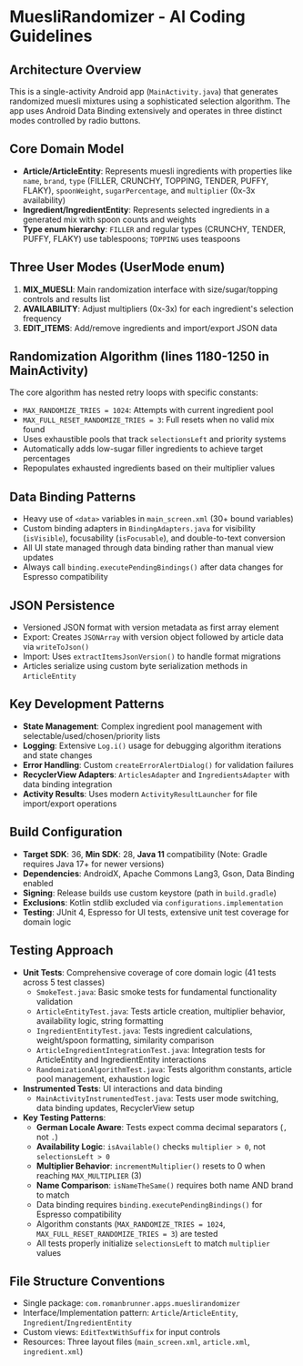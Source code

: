 # MuesliRandomizer - AI Coding Guidelines

## Architecture Overview
This is a single-activity Android app (`MainActivity.java`) that generates randomized muesli mixtures using a sophisticated selection algorithm. The app uses Android Data Binding extensively and operates in three distinct modes controlled by radio buttons.

## Core Domain Model
- **Article/ArticleEntity**: Represents muesli ingredients with properties like `name`, `brand`, `type` (FILLER, CRUNCHY, TOPPING, TENDER, PUFFY, FLAKY), `spoonWeight`, `sugarPercentage`, and `multiplier` (0x-3x availability)
- **Ingredient/IngredientEntity**: Represents selected ingredients in a generated mix with spoon counts and weights
- **Type enum hierarchy**: `FILLER` and regular types (CRUNCHY, TENDER, PUFFY, FLAKY) use tablespoons; `TOPPING` uses teaspoons

## Three User Modes (UserMode enum)
1. **MIX_MUESLI**: Main randomization interface with size/sugar/topping controls and results list
2. **AVAILABILITY**: Adjust multipliers (0x-3x) for each ingredient's selection frequency
3. **EDIT_ITEMS**: Add/remove ingredients and import/export JSON data

## Randomization Algorithm (lines 1180-1250 in MainActivity)
The core algorithm has nested retry loops with specific constants:
- `MAX_RANDOMIZE_TRIES = 1024`: Attempts with current ingredient pool
- `MAX_FULL_RESET_RANDOMIZE_TRIES = 3`: Full resets when no valid mix found
- Uses exhaustible pools that track `selectionsLeft` and priority systems
- Automatically adds low-sugar filler ingredients to achieve target percentages
- Repopulates exhausted ingredients based on their multiplier values

## Data Binding Patterns
- Heavy use of `<data>` variables in `main_screen.xml` (30+ bound variables)
- Custom binding adapters in `BindingAdapters.java` for visibility (`isVisible`), focusability (`isFocusable`), and double-to-text conversion
- All UI state managed through data binding rather than manual view updates
- Always call `binding.executePendingBindings()` after data changes for Espresso compatibility

## JSON Persistence
- Versioned JSON format with version metadata as first array element
- Export: Creates `JSONArray` with version object followed by article data via `writeToJson()`
- Import: Uses `extractItemsJsonVersion()` to handle format migrations
- Articles serialize using custom byte serialization methods in `ArticleEntity`

## Key Development Patterns
- **State Management**: Complex ingredient pool management with selectable/used/chosen/priority lists
- **Logging**: Extensive `Log.i()` usage for debugging algorithm iterations and state changes
- **Error Handling**: Custom `createErrorAlertDialog()` for validation failures
- **RecyclerView Adapters**: `ArticlesAdapter` and `IngredientsAdapter` with data binding integration
- **Activity Results**: Uses modern `ActivityResultLauncher` for file import/export operations

## Build Configuration
- **Target SDK**: 36, **Min SDK**: 28, **Java 11** compatibility (Note: Gradle requires Java 17+ for newer versions)
- **Dependencies**: AndroidX, Apache Commons Lang3, Gson, Data Binding enabled
- **Signing**: Release builds use custom keystore (path in `build.gradle`)
- **Exclusions**: Kotlin stdlib excluded via `configurations.implementation`
- **Testing**: JUnit 4, Espresso for UI tests, extensive unit test coverage for domain logic

## Testing Approach
- **Unit Tests**: Comprehensive coverage of core domain logic (41 tests across 5 test classes)
  - `SmokeTest.java`: Basic smoke tests for fundamental functionality validation
  - `ArticleEntityTest.java`: Tests article creation, multiplier behavior, availability logic, string formatting
  - `IngredientEntityTest.java`: Tests ingredient calculations, weight/spoon formatting, similarity comparison
  - `ArticleIngredientIntegrationTest.java`: Integration tests for ArticleEntity and IngredientEntity interactions
  - `RandomizationAlgorithmTest.java`: Tests algorithm constants, article pool management, exhaustion logic
- **Instrumented Tests**: UI interactions and data binding
  - `MainActivityInstrumentedTest.java`: Tests user mode switching, data binding updates, RecyclerView setup
- **Key Testing Patterns**:
  - **German Locale Aware**: Tests expect comma decimal separators (`,` not `.`)
  - **Availability Logic**: `isAvailable()` checks `multiplier > 0`, not `selectionsLeft > 0`
  - **Multiplier Behavior**: `incrementMultiplier()` resets to 0 when reaching `MAX_MULTIPLIER` (3)
  - **Name Comparison**: `isNameTheSame()` requires both name AND brand to match
  - Data binding requires `binding.executePendingBindings()` for Espresso compatibility
  - Algorithm constants (`MAX_RANDOMIZE_TRIES = 1024`, `MAX_FULL_RESET_RANDOMIZE_TRIES = 3`) are tested
  - All tests properly initialize `selectionsLeft` to match `multiplier` values

## File Structure Conventions
- Single package: `com.romanbrunner.apps.mueslirandomizer`
- Interface/Implementation pattern: `Article`/`ArticleEntity`, `Ingredient`/`IngredientEntity`
- Custom views: `EditTextWithSuffix` for input controls
- Resources: Three layout files (`main_screen.xml`, `article.xml`, `ingredient.xml`)